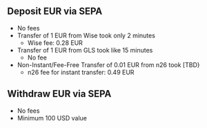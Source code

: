## Deposit EUR via SEPA

- No fees
- Transfer of 1 EUR from Wise took only 2 minutes
  - Wise fee: 0.28 EUR
- Transfer of 1 EUR from GLS took like 15 minutes
  - No fee
- Non-Instant/Fee-Free Transfer of 0.01 EUR from n26 took [TBD}
  - n26 fee for instant transfer: 0.49 EUR


## Withdraw EUR via SEPA

- No fees
- Minimum 100 USD value
